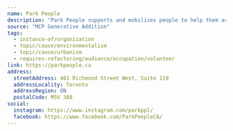 ```yaml
---
name: Park People
description: "Park People supports and mobilizes people to help them activate the power of parks to improve quality of life in cities across Canada."
source: "MCP Generative Addition"
tags:
  - instance-of/organization
  - topic/cause/environmentalism
  - topic/cause/urbanism
  - requires-refactoring/audience/occupation/volunteer
link: https://parkpeople.ca
address:
  streetAddress: 401 Richmond Street West, Suite 119
  addressLocality: Toronto
  addressRegion: ON
  postalCode: M5V 3A8
social:
  instagram: https://www.instagram.com/parkppl/
  facebook: https://www.facebook.com/ParkPeopleCA/
---
```

